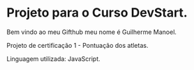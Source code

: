 # Projeto para o Curso DevStart.

Bem vindo ao meu Gifthub meu nome é Guilherme Manoel.

Projeto de certificação 1 - Pontuação dos atletas.

Linguagem utilizada: JavaScript.
